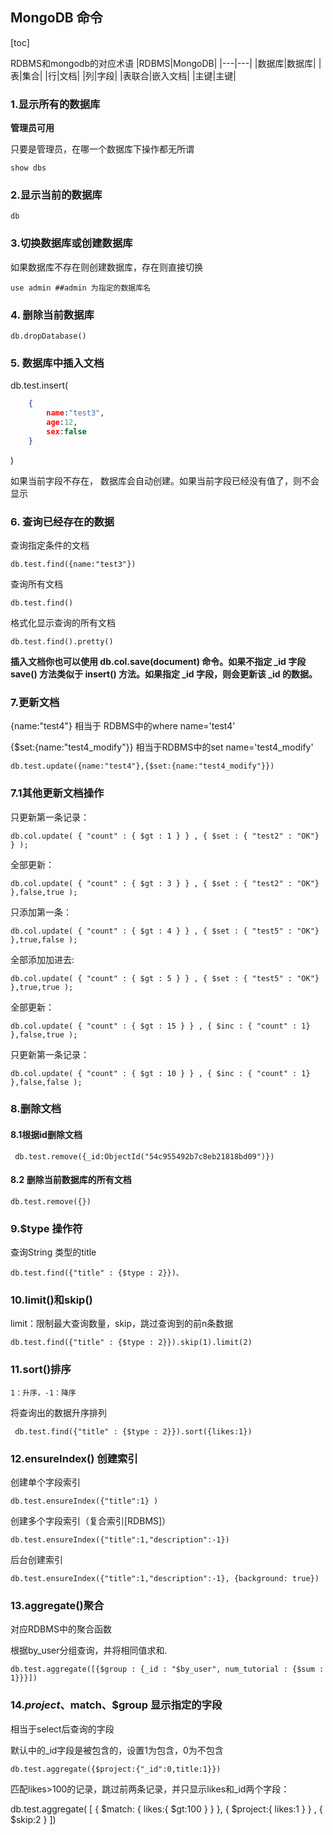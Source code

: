 ## MongoDB 命令

[toc]

RDBMS和mongodb的对应术语
|RDBMS|MongoDB|
|---|---|
|数据库|数据库|
|表|集合|
|行|文档|
|列|字段|
|表联合|嵌入文档|
|主键|主键|

### 1.显示所有的数据库

**管理员可用**

只要是管理员，在哪一个数据库下操作都无所谓

	show dbs
	
### 2.显示当前的数据库

	db
	
### 3.切换数据库或创建数据库

如果数据库不存在则创建数据库，存在则直接切换

	use admin ##admin 为指定的数据库名
	
### 4.  删除当前数据库
	
	db.dropDatabase()
	
### 5. 数据库中插入文档
	
db.test.insert(
```json
	{
		name:"test3",
		age:12,
		sex:false
	}
```
)

如果当前字段不存在， 数据库会自动创建。如果当前字段已经没有值了，则不会显示


### 6. 查询已经存在的数据

查询指定条件的文档

	db.test.find({name:"test3"})
	
查询所有文档

	db.test.find()
	
格式化显示查询的所有文档
	
	db.test.find().pretty()
	
**插入文档你也可以使用 db.col.save(document) 命令。如果不指定 _id 字段 save() 方法类似于 insert() 方法。如果指定 _id 字段，则会更新该 _id 的数据。**

### 7.更新文档
{name:"test4"} 相当于 RDBMS中的where name='test4' 

{$set:{name:"test4_modify"}} 相当于RDBMS中的set name='test4_modify'

	db.test.update({name:"test4"},{$set:{name:"test4_modify"}})
	
### 7.1其他更新文档操作

只更新第一条记录：

	db.col.update( { "count" : { $gt : 1 } } , { $set : { "test2" : "OK"} } );

全部更新：

	db.col.update( { "count" : { $gt : 3 } } , { $set : { "test2" : "OK"} },false,true );

只添加第一条：
	
	db.col.update( { "count" : { $gt : 4 } } , { $set : { "test5" : "OK"} },true,false );

全部添加加进去:

	db.col.update( { "count" : { $gt : 5 } } , { $set : { "test5" : "OK"} },true,true );

全部更新：

	db.col.update( { "count" : { $gt : 15 } } , { $inc : { "count" : 1} },false,true );

只更新第一条记录：

	db.col.update( { "count" : { $gt : 10 } } , { $inc : { "count" : 1} },false,false );
	
	
### 8.删除文档

#### 8.1根据id删除文档

	 db.test.remove({_id:ObjectId("54c955492b7c8eb21818bd09")})
	 
#### 8.2 删除当前数据库的所有文档

	db.test.remove({})
	
### 9.$type 操作符

查询String 类型的title

	db.test.find({"title" : {$type : 2}})、
	
### 10.limit()和skip()

limit：限制最大查询数量，skip，跳过查询到的前n条数据

	db.test.find({"title" : {$type : 2}}).skip(1).limit(2)	

### 11.sort()排序
	
	1：升序，-1：降序


将查询出的数据升序排列

	 db.test.find({"title" : {$type : 2}}).sort({likes:1})
	 
### 12.ensureIndex() 创建索引

创建单个字段索引

	db.test.ensureIndex({"title":1}	)

创建多个字段索引（复合索引[RDBMS]）

	db.test.ensureIndex({"title":1,"description":-1})
	
后台创建索引
	
	db.test.ensureIndex({"title":1,"description":-1}, {background: true})


### 13.aggregate()聚合

对应RDBMS中的聚合函数

根据by_user分组查询，并将相同值求和.

	db.test.aggregate([{$group : {_id : "$by_user", num_tutorial : {$sum : 1}}}])
	

### 14.$project、$match、$group 显示指定的字段
相当于select后查询的字段

默认中的_id字段是被包含的，设置1为包含，0为不包含

	db.test.aggregate({$project:{"_id":0,title:1}})

匹配likes>100的记录，跳过前两条记录，并只显示likes和_id两个字段：

 db.test.aggregate(
[
{
	$match:
		{
		likes:{
			$gt:100
		}
	}
},
{
	$project:{
		likes:1
	}
} ,
{
	$skip:2
}
])	
	
